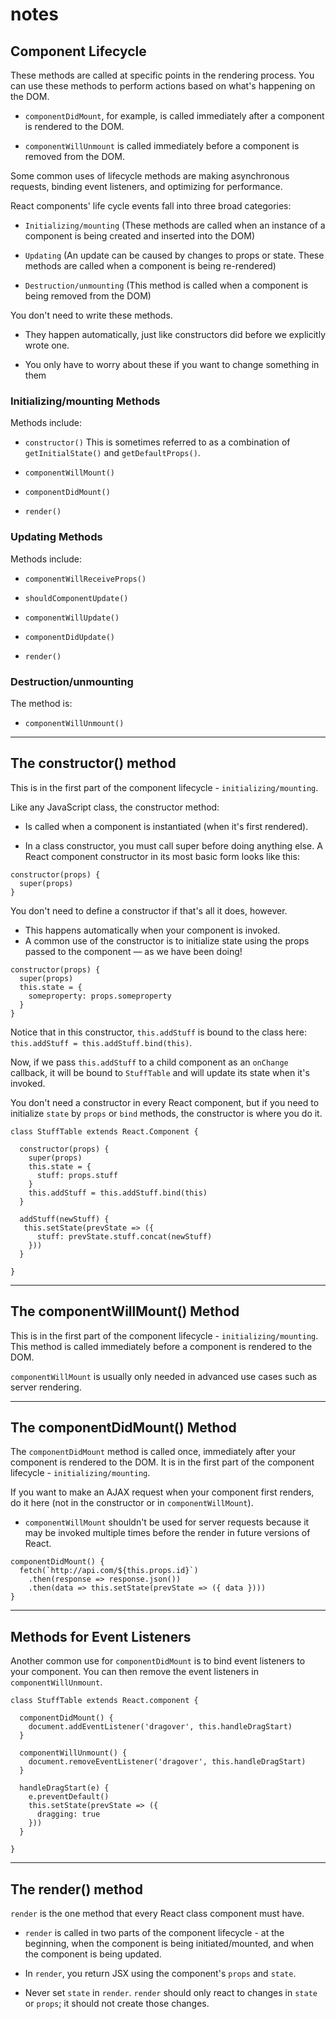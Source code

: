# notes

## Component Lifecycle

These methods are called at specific points in the rendering process. You can use these methods to perform actions based on what's happening on the DOM.

   - `componentDidMount`, for example, is called immediately after a component is rendered to the DOM.

   - `componentWillUnmount` is called immediately before a component is removed from the DOM.

Some common uses of lifecycle methods are making asynchronous requests, binding event listeners, and optimizing for performance.

React components' life cycle events fall into three broad categories:

   - `Initializing/mounting` (These methods are called when an instance of a component is being created and inserted into the DOM)

   - `Updating` (An update can be caused by changes to props or state. These methods are called when a component is being re-rendered)

   - `Destruction/unmounting` (This method is called when a component is being removed from the DOM)

You don't need to write these methods.

   - They happen automatically, just like constructors did before we explicitly wrote one.

   - You only have to worry about these if you want to change something in them


### Initializing/mounting Methods

Methods include:

   - `constructor()`
        This is sometimes referred to as a combination of `getInitialState()` and `getDefaultProps()`.

   - `componentWillMount()`

   - `componentDidMount()`

   - `render()`

### Updating Methods

Methods include:

   - `componentWillReceiveProps()`

   - `shouldComponentUpdate()`

   - `componentWillUpdate()`

   - `componentDidUpdate()`

   - `render()`
   
 ### Destruction/unmounting

 The method is:
     
   - `componentWillUnmount()`

---

## The constructor() method

This is in the first part of the component lifecycle - `initializing/mounting`.

Like any JavaScript class, the constructor method:

   - Is called when a component is instantiated (when it's first rendered).

   - In a class constructor, you must call super before doing anything else. A React component constructor in its most basic form looks like this:

```
constructor(props) {
  super(props)
}
```
You don't need to define a constructor if that's all it does, however.

   - This happens automatically when your component is invoked.
   - A common use of the constructor is to initialize state using the props passed to the component — as we have been doing!

```
constructor(props) {
  super(props)
  this.state = {
    someproperty: props.someproperty
  }
}
```

Notice that in this constructor, `this.addStuff` is bound to the class here: `this.addStuff = this.addStuff.bind(this)`.

Now, if we pass `this.addStuff` to a child component as an `onChange` callback, it will be bound to `StuffTable` and will update its state when it's invoked.

You don't need a constructor in every React component, but if you need to initialize `state` by `props` or `bind` methods, the constructor is where you do it.

```
class StuffTable extends React.Component {

  constructor(props) {
    super(props)
    this.state = {
      stuff: props.stuff
    }
    this.addStuff = this.addStuff.bind(this)
  }

  addStuff(newStuff) {
   this.setState(prevState => ({
      stuff: prevState.stuff.concat(newStuff)
    }))
  }

}
```
---
## The componentWillMount() Method

This is in the first part of the component lifecycle - `initializing/mounting`. This method is called immediately before a component is rendered to the DOM.

`componentWillMount` is usually only needed in advanced use cases such as server rendering.

---

## The componentDidMount() Method

The `componentDidMount` method is called once, immediately after your component is rendered to the DOM. It is in the first part of the component lifecycle - `initializing/mounting`.

If you want to make an AJAX request when your component first renders, do it here (not in the constructor or in `componentWillMount`).

- `componentWillMount` shouldn't be used for server requests because it may be invoked multiple times before the render in future versions of React.

```
componentDidMount() {
  fetch(`http://api.com/${this.props.id}`)
    .then(response => response.json())
    .then(data => this.setState(prevState => ({ data })))
}
```
---

## Methods for Event Listeners

Another common use for `componentDidMount` is to bind event listeners to your component. You can then remove the event listeners in `componentWillUnmount`.

```
class StuffTable extends React.component {

  componentDidMount() {
    document.addEventListener('dragover', this.handleDragStart)
  }

  componentWillUnmount() {
    document.removeEventListener('dragover', this.handleDragStart)
  }

  handleDragStart(e) {
    e.preventDefault()
    this.setState(prevState => ({
      dragging: true
    }))
  }

}
```

---

## The render() method

`render` is the one method that every React class component must have.

   - `render` is called in two parts of the component lifecycle - at the beginning, when the component is being initiated/mounted, and when the component is being updated.

   - In `render`, you return JSX using the component's `props` and `state`.

   - Never set `state` in `render`. `render` should only react to changes in `state` or `props`; it should not create those changes.






